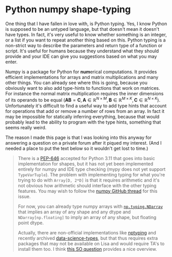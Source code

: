 # Python numpy shape-typing

One thing that I have fallen in love with, is Python typing.  Yes, I know Python is supposed to be an untyped language,
but that doesn't mean it doesn't have types.  In fact, it's very useful to know whether something is an integer, or a
list if you want to repeat another thing based on this.  Python typing is a non-strict way to describe the parameters
and return type of a function or script.  It's useful for humans because they understand what they should provide and
your IDE can give you suggestions based on what you may enter.

Numpy is a package for Python for **num**erical computations.  It provides efficient implementations for arrays and
matrix multiplications and many other things.  You can already see where this is going, because you obviously want to
also add type-hints to functions that work on matrices.  For instance the normal matrix multiplication requires the
inner dimensions of its operands to be equal ($\mathbf A\mathbf B=\mathbf C, \mathbf A\in\mathbb R^{N\times M},\mathbf
B\in\mathbb R^{M\times K},\mathbf C\in\mathbb R^{N\times K}$).  Unfortunately it's difficult to find a useful way to
add type hints that account for operations that add or remove a number of rows from an array.  In fact it may be
impossible for statically inferring everything, because that would probably lead to the ability to program with the
type hints, something that seems really weird.

The reason I made this page is that I was looking into this anyway for answering a question on a private forum after it
piqued my interest.  (And I needed a place to put the text below so it wouldn't get lost to time.)

> There is a [PEP-646] accepted for Python 3.11 that goes into basic implementation for shapes, but it has not yet been
> implemented entirely for numpy and IDE type checking (mypy does not yet support `TypeVarTuple`).  The problem with
> implementing typing for what you're trying to do with `Array[D, 2*D]` is that it requires arithmetic and it's not
> obvious how arithmetic should interface with the other typing features.  You may wish to follow the
> [numpy GitHub thread][nptyping-gh] for this issue.
>
> For now, you can already type numpy arrays with [`np.typing.NDarray`][NDarray] that implies an array of any shape and
> any dtype and `NDarray[np.floating]` to imply an array of any shape, but floating point dtype.
>
> Actually, there are non-official implementations like [nptyping] and recently archived [data-science-types], but that
> thus requires extra packages that may not be available on Lisa and would require TA's to install them too.  I think
> [this SO question][SO-typing] provides a nice overview.

[PEP-646]: https://peps.python.org/pep-0646/
[nptyping-gh]: https://github.com/numpy/numpy/issues/16544
[NDarray]: https://numpy.org/doc/1.23/reference/typing.html#numpy.typing.NDArray
[nptyping]: https://pypi.org/project/nptyping/
[data-science-types]: https://github.com/wearepal/data-science-types
[SO-typing]: https://stackoverflow.com/questions/54503964/type-hint-for-numpy-ndarray-dtype
